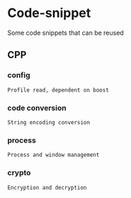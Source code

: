 # Code-snippet
Some code snippets that can be reused

## CPP
### config
    Profile read, dependent on boost
### code conversion
	String encoding conversion
### process
    Process and window management
### crypto
	Encryption and decryption
